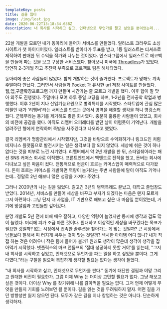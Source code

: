 ```yaml
---
templateKey: posts
title: 길을 잃다
image: /img/lost.jpg
date: 2020-06-22T13:18:34.638Z
description: 내 회사를 시작하고 싶고, 인터넷으로 무언가를 팔고 싶었을 뿐이었는데...
---
```

22살 개발을 모르던 내가 동아리에 들어가 서비스를 만들었다. 일러스트 크라우드 소싱 사이트가 첫 아이디어였다. 일러스트를 받아다가 투표를 받고, 1등 일러스트는 티셔츠로 제작하여 판매한 뒤 수익을 작가와 나누는 것이었다. 인스타그램에서 일러스트로 에코백을 만들어 파는 것을 보고 구상한 서비스였다. 찾아보니 미국에 [Threadless](https://www.threadless.com/designs/)가 있었다. 당연히 2-3개월 하고 추진력 부족으로 프로젝트 팀은 해체되었다.

동아리에 좋은 사람들이 많았다.  함께 개발하는 것이 즐거웠다. 프로젝트가 망해도 계속 주말마다 만났다.  그러면서 사람들과 [Pocket](https://getpocket.com/) 과 유사한 url 저장 사이트를 만들었다. 웹,앱,구글확장프로그램 까지 만들며 시간가는 줄 모르고 개발을 했다. 이후 합이 잘 맞아 외주도 진행했다. 주말마다 모여 하루 종일 코딩을 하며, 1-2년을 전자공학 학업과 병행했다.  이후 2년이 지나 산업기능요원으로 병역특례를 시작했다. 스타트업에 관심 많은 미필인 내가 '리멤버'라는 서비스를 만드는 곳에서 병역을 해결할 생각을 하니 영광스러웠다. 군복무라는 동기를 제거해도 좋은 회사였다. 충분히 훌륭한 사람들이 있었고, 회사의 비전에 공감을 했다. 아직도 리멤버 오퍼레터를 받던 날이 어렴풋이 기억난다. 개발을 알려주던 형에게 연락하며 족발을 사주겠다고 나오라고 했었다. 

결국 리멤버가 명함관리에서 시작했지만, 그것을 바탕으로 수익화하거나 링크드인 처럼 비지니스 플랫폼으로 발전시키는 일은 생각보다 잘 되지 않았다. 세상에 쉬운 것이 하나 없다는 것을 피부로 느낀 시기였다. 리멤버에서 약 2년 개발을 한 뒤, 스타일쉐어라는 패션 SNS 커머스 회사로 이직했다. 프론트엔드에서 백엔드로 전직을 했고, 돈버는 회사에 다녀보고 싶은 마음이 컸다. 전통적으로 현금이 흐르는 커머스업이 매력적으로 다가왔다. 돈이 흐르는 커머스를 개발하면 역량이 늘거라는 주변 사람들에 말이 아직도 기억나는데.. 정말로 2년 해보니 많은 성장을 가져다 주었다.

그러나 2020년의 나는 길을 잃었다. 길고긴 3년의 병역특례도 끝났고, 대학교 졸업장도 받았다. 2014년, 서비스를 만들어 세상을 바꾸고 부자가 되겠다는 마음은 왠지 모르게 그저 아련하다. 그냥 단지 내 사업을, IT 기반으로 해보고 싶은 내 마음일 뿐이었는데, 거기에 망설임과 고민들만 깊어갔다. 

분명 개발도 5년 전에 비해 매우 잘하고, 다양한 역량이 늘었지만 동시에 생각과 겁도 많이 늘었다. 머리에 피가 조금 마른 것이다. 원대하고 이상적인 세상을 바꾸겠다는 목표가 필요한 것일까? 없는 시장에서 뾰족한 솔루션을 찾아가는 게 맞는 것일까? 큰 시장에서 남들보다 잘해서 피 터지게 싸우는 것이 맞는 것일까? 섹시한 아이템 어디 없나? 내가 직접 하는 것은 어려우니 작은 팀에 들어가 볼까? 원래도 생각이 많은데 생각이 생각을 잡아먹기 시작했다. 넷플릭스의 마크 랜돌프의 '절대 성공하지 못할 거야'를 읽는데, "그저 내 회사를 시작하고 싶었고, 인터넷으로 무언가를 파는 일을 하고 싶었을 뿐이다. 그게 다였다."라는 구절을 읽으며 복잡하게 생각할 필요는 없다는 생각이 들었다.

"내 회사를 시작하고 싶고, 인터넷으로 무언가를 판다." 동기에 대단한 결핍과 야망 그리고 원대한 비전이 필요한가. 그럼 이제 Why 는 더이상 고민할 필요가 없다. 그냥 해보고 싶은 것이다. 더이상 Why 를 찾기위해 나를 갉아먹을 필요는 없다. 그저 언제 어떻게 무엇을 만들지 기회를 노려보면 될 뿐이다. 길을 잃는 것을 두려워하지 말자. 어떤 길을 가던 방향성만 잃지 않으면 된다. 모두가 같은 길을 지나 창업하는 것은 아니다. 단순하게 생각하자.